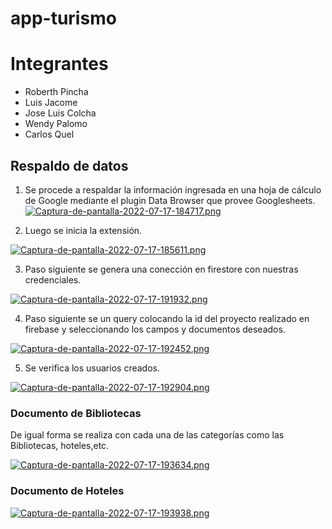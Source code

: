 # app-turismo

# Integrantes
- Roberth Pincha
- Luis Jacome
- Jose Luis Colcha
- Wendy Palomo
- Carlos Quel

## Respaldo de datos

1. Se procede a respaldar la información ingresada en una hoja de cálculo de Google mediante el plugin Data Browser que provee Googlesheets.
[![Captura-de-pantalla-2022-07-17-184717.png](https://i.postimg.cc/yN0zgW55/Captura-de-pantalla-2022-07-17-184717.png)](https://postimg.cc/8FkYxkTB)

2. Luego se inicia la extensión.

[![Captura-de-pantalla-2022-07-17-185611.png](https://i.postimg.cc/BQy62LYQ/Captura-de-pantalla-2022-07-17-185611.png)](https://postimg.cc/WhGTv3cQ)

3. Paso siguiente se genera una conección en firestore con nuestras credenciales.

[![Captura-de-pantalla-2022-07-17-191932.png](https://i.postimg.cc/N0024q8Q/Captura-de-pantalla-2022-07-17-191932.png)](https://postimg.cc/3kPw8qbq)

4. Paso siguiente se un query colocando la id del proyecto realizado en firebase y seleccionando los campos y documentos deseados.

[![Captura-de-pantalla-2022-07-17-192452.png](https://i.postimg.cc/qMvvCXp3/Captura-de-pantalla-2022-07-17-192452.png)](https://postimg.cc/qgWTPKhJ)

5. Se verifica los usuarios creados.

[![Captura-de-pantalla-2022-07-17-192904.png](https://i.postimg.cc/WbdtH6xP/Captura-de-pantalla-2022-07-17-192904.png)](https://postimg.cc/qzdktnkm)

### Documento de Bibliotecas
De igual forma se realiza con cada una de las categorías como las Bibliotecas, hoteles,etc.

[![Captura-de-pantalla-2022-07-17-193634.png](https://i.postimg.cc/268CBhW6/Captura-de-pantalla-2022-07-17-193634.png)](https://postimg.cc/KKV66KJS)

### Documento de Hoteles

[![Captura-de-pantalla-2022-07-17-193938.png](https://i.postimg.cc/6Q1bn69d/Captura-de-pantalla-2022-07-17-193938.png)](https://postimg.cc/GBGj1CT2)
